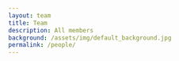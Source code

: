 ```yaml
---
layout: team
title: Team 
description: All members 
background: /assets/img/default_background.jpg
permalink: /people/
---
```

